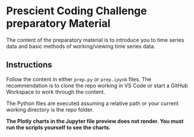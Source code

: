 # Prescient Coding Challenge preparatory Material

The content of the preparatory material is to introduce you to time series data and basic methods of working/viewing time series data.

## Instructions

Follow the content in either `prep.py` or `prep.ipynb` files. The recommendation is to clone the repo working in VS Code or start a GitHub Workspace to work through the content.

The Python files are executed assuming a relative path or your current working directory is the repo folder.

**The Plotly charts in the Jupyter file preview does not render. You must run the scripts yourself to see the charts.**

## 